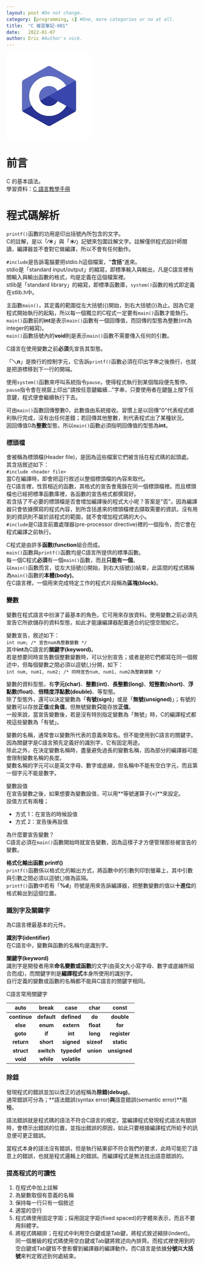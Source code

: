 ```yaml
---
layout: post #Do not change.
category: [programming, c] #One, more categories or no at all.
title:  "C 複習筆記-001"
date:   2022-01-07
author: Eric #Author's nick.
---
```


<a href="/assets/img/posts/clogo.jpg" data-lity class="sx-center">
  <img src="/assets/img/posts/clogo_thumb.jpg"/>
</a>

# 前言 #
C 的基本語法。  
學習資料：[C 語言教學手冊](https://www.books.com.tw/products/0010360466 "Title")

# 程式碼解析 #
`printf()`函數的功用是印出括號內所包含的文字。  
C的註解，是以「**∕＊**」與「**＊∕**」記號來包圍註解文字。註解僅供程式設計師閱讀，編譯器並不會對它做編譯，所以不會有任何動作。  

`#include`是告訴電腦要把stdio.h這個檔案，"**含括**"進來。  
stdio是「standard input/output」的縮寫，即標準輸入與輸出，凡是C語言裡有關輸入與輸出函數的格式，均是定義在這個檔案裡。  
stlib是「standard library」的縮寫，即標準函數庫，`system()`函數的格式即定義在stlib.h中。  

主函數`main()`，其定義的範圍從左大括號({)開始，到右大括號(})為止。因為它是程式開始執行的起點，所以每一個獨立的C程式一定要有`main()`函數才能執行。  
`main()`函數前的**int**是表示`main()`函數有一個回傳值，而回傳的型態為整數(int為integer的縮寫)。  
`main()`函數括號內的**void**則是表示`main()`函數不需要傳入任何的引數。  

C語言在使用變數之前**必須**先宣告其型態。  

「**＼n**」是換行的控制字元，它告訴`printf()`函數必須在印出字串之後換行，也就是把游標移到下一行的開端。  

使用`system()`函數來呼叫系統指令`pause`，使得程式執行到某個階段便先暫停。`pause`指令會在視窗上印出"請按任意鍵繼續..."字串，只要使用者在鍵盤上按下任意鍵，程式便會繼續執行下去。  

可由`main()`函數回傳整數0，此數值由系統接收。習慣上是以回傳"0"代表程式順利執行完成，沒有出任何差錯；若回傳其他整數，則代表程式出了某種狀況。  
因回傳值0為**整數**型態，所以`main()`函數必須指明回傳值的型態為**int**。  

### 標頭檔 ###
會被稱為標頭檔(Header file)，是因為這些檔案它們被含括在程式碼的起頭處。  
其含括敘述如下：  
```#include <header file>```  
當C在編譯時，即會把這行敘述以整個標頭檔的內容來取代。  
在C語言裡，性質相近的函數，其格式的宣告會蒐錄在同一個標頭檔裡。而且標頭檔也已經把標準函數庫裡，各函數的宣告格式都撰寫好。  
若含括了不必要的標頭檔是否會增加編譯後的程式大小呢？答案是"否"。因為編譯器只會依據撰寫的程式內容，到所含括進來的標頭檔裡去擷取需要的資訊，沒有用到的資訊則不屬於該程式的範圍，就不會增加程式碼的大小。  
`#include`是C語言前置處理器(pre-processor directive)裡的一個指令，而它會在程式編譯之前執行。  

C程式是由許多**函數(function**組合而成。  
`main()`函數與`printf()`函數均是C語言所提供的標準函數。  
每一個C程式**必須**有一個`main()`函數，而且**只能有一個**。  
以`main()`函數而言，從左大括號({)開始，到右大括號(})結束，此區間的程式碼稱為`main()`函數的**本體(body)**。  
在C語言裡，一個用來完成特定工作的程式片段稱為**區塊(block)**。  

### 變數 ###
變數在程式語言中扮演了最基本的角色，它可用來存放資料。使用變數之前必須先宣告它所欲儲存的資料型態，如此才能讓編譯器配置適合的記憶空間給它。  

變數宣告，敘述如下：  
```int num; /* 宣告num為整數變數 */```  
其中**int**為C語言的**關鍵字(keyword)**。  
若是想要同時宣告數個整數變數時，可以分別宣告；或者是把它們都寫在同一個敘述中，但每個變數之間必須以逗號(,)分開，如下：  
``` int num, num1, num2; /* 同時宣告num, num1, num2為整數變數 */ ```  

變數的資料型態，有**字元(char)**、**整數(int)**、**長整數(long)**、**短整數(short)**、**浮點數(float)**、**倍精度浮點數(double)**、等型態。  
除了型態外，還可以決定變數為「**有號(sign)**」或是「**無號(unsigned)**」；有號的變數可以存放**正值**或**負值**，但無號變數**只**能存放**正值**。  
一般來說，當宣告變數後，若是沒有特別指定變數為「無號」時，C的編譯程式都視這些變數為「有號」。  

變數的名稱，通常會以變數所代表的意義來取名。但不能使用到C語言的關鍵字。因為關鍵字是C語言預先定義好的識別字，它有固定用途。  
除此之外，在決定變數名稱時，盡量避免過長的變數名稱，因為部分的編譯器可能會限制變數名稱的長度。  
變數名稱的字元可以是英文字母、數字或底線，但名稱中不能有空白字元，而且第一個字元不能是數字。  

變數設值  
在宣告變數之後，如果想要為變數設值，可以用**等號運算子(=)**來設定。  
設值方式有兩種；
- 方式 1：在宣告的時候設值
- 方式 2：宣告後再設值

為什麼要宣告變數？  
C語言必須在`main()`函數開始時就宣告變數，因為這樣子才方便管理那些被宣告的變數。  

**格式化輸出函數 printf()**  
`printf()`函數係以格式化的輸出方式，將函數中的引數列印到螢幕上，其中引數與引數之間必須以逗號(,)做為區隔。  
`printf()`函數中若有「**%d**」符號是用來告訴編譯器，把整數變數的值以**十進位**的格式輸出到這個位置。  

### 識別字及關鍵字 ###
為C語言裡最基本的元件。  

**識別字(identifier)**  
在C語言中，變數與函數的名稱均是識別字。  

**關鍵字(keyword)**  
識別字是開發者用來**命名變數或函數**的文字(由英文大小寫字母、數字或底線所組合而成)，而關鍵字則是**編譯程式**本身所使用的識別字。  
自行定義的變數或函數的名稱都不能與C語言的關鍵字相同。  

C語言常用關鍵字  

| auto | break | case | char | const |
| :-: | :-: | :-: | :-: | :-: |
| **continue** | **default** | **defined** | **do** | **double** |
| **else** | **enum** | **extern** | **float** | **for** |
| **goto** | **if** | **int** | **long** | **register** |
| **return** | **short** | **signed** | **sizeof** | **static** |
| **struct** | **switch** | **typedef** | **union** | **unsigned** |
| **void** | **while** | **volatile** | | |

### 除錯 ###
發現程式的錯誤並加以改正的過程稱為**除錯(debug)**。  
通常錯誤可分為；**語法錯誤(syntax error)**與**語意錯誤(semantic error)**兩種。  

語法錯誤就是程式碼的語法不符合C語言的規定。當編譯程式發現程式語法有錯誤時，會標示出錯誤的位置，並指出錯誤的原因，如此只要根據編譯程式所給予的訊息便可更正錯誤。  

當程式本身的語法沒有錯誤，但是執行結果卻不符合我們的要求，此時可能犯了語意上的錯誤，也就是程式邏輯上的錯誤。而編譯程式是無法找出語意錯誤的。  

### 提高程式的可讀性 ###
1. 在程式中加上註解
2. 為變數取個有意義的名稱
3. 保持每一行只有一個敘述
4. 適當的空行
5. 程式碼使用固定字距；採用固定字距(fixed spaced)的字體來表示，而且不要用斜體字。
6. 將程式碼縮排；在程式中利用空白鍵或是Tab鍵，將程式敘述縮排(indent)。同一個層級的程式碼使用空白鍵或Tab鍵將敘述向內排齊。而程式裡使用到的空白鍵或Tab鍵皆不會影響到編譯器的編譯動作。而C語言是依據**分號**與**大括號**來判定敘述到何處結束。
